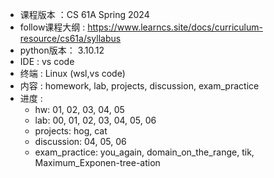 - 课程版本 ：CS 61A Spring 2024
- follow课程大纲 : https://www.learncs.site/docs/curriculum-resource/cs61a/syllabus
- python版本： 3.10.12
- IDE : vs code
- 终端 : Linux (wsl,vs code)
- 内容 : homework, lab, projects, discussion, exam_practice
- 进度 : 
    - hw: 01, 02, 03, 04, 05
    - lab: 00, 01, 02, 03, 04, 05, 06
    - projects: hog, cat
    - discussion: 04, 05, 06
    - exam_practice: you_again, domain_on_the_range, tik, Maximum_Exponen-tree-ation
